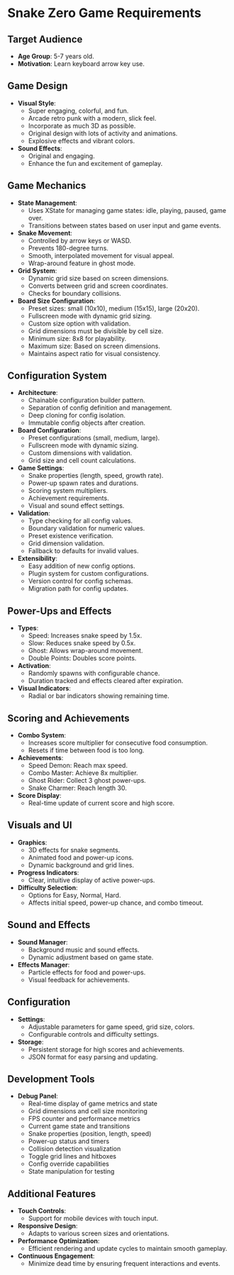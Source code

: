 # Snake Zero Game Requirements

## Target Audience
- **Age Group**: 5-7 years old.
- **Motivation**: Learn keyboard arrow key use.

## Game Design
- **Visual Style**: 
  - Super engaging, colorful, and fun.
  - Arcade retro punk with a modern, slick feel.
  - Incorporate as much 3D as possible.
  - Original design with lots of activity and animations.
  - Explosive effects and vibrant colors.
- **Sound Effects**: 
  - Original and engaging.
  - Enhance the fun and excitement of gameplay.

## Game Mechanics
- **State Management**: 
  - Uses XState for managing game states: idle, playing, paused, game over.
  - Transitions between states based on user input and game events.
- **Snake Movement**: 
  - Controlled by arrow keys or WASD.
  - Prevents 180-degree turns.
  - Smooth, interpolated movement for visual appeal.
  - Wrap-around feature in ghost mode.
- **Grid System**: 
  - Dynamic grid size based on screen dimensions.
  - Converts between grid and screen coordinates.
  - Checks for boundary collisions.
- **Board Size Configuration**:
  - Preset sizes: small (10x10), medium (15x15), large (20x20).
  - Fullscreen mode with dynamic grid sizing.
  - Custom size option with validation.
  - Grid dimensions must be divisible by cell size.
  - Minimum size: 8x8 for playability.
  - Maximum size: Based on screen dimensions.
  - Maintains aspect ratio for visual consistency.

## Configuration System
- **Architecture**:
  - Chainable configuration builder pattern.
  - Separation of config definition and management.
  - Deep cloning for config isolation.
  - Immutable config objects after creation.
- **Board Configuration**:
  - Preset configurations (small, medium, large).
  - Fullscreen mode with dynamic sizing.
  - Custom dimensions with validation.
  - Grid size and cell count calculations.
- **Game Settings**:
  - Snake properties (length, speed, growth rate).
  - Power-up spawn rates and durations.
  - Scoring system multipliers.
  - Achievement requirements.
  - Visual and sound effect settings.
- **Validation**:
  - Type checking for all config values.
  - Boundary validation for numeric values.
  - Preset existence verification.
  - Grid dimension validation.
  - Fallback to defaults for invalid values.
- **Extensibility**:
  - Easy addition of new config options.
  - Plugin system for custom configurations.
  - Version control for config schemas.
  - Migration path for config updates.

## Power-Ups and Effects
- **Types**: 
  - Speed: Increases snake speed by 1.5x.
  - Slow: Reduces snake speed by 0.5x.
  - Ghost: Allows wrap-around movement.
  - Double Points: Doubles score points.
- **Activation**: 
  - Randomly spawns with configurable chance.
  - Duration tracked and effects cleared after expiration.
- **Visual Indicators**: 
  - Radial or bar indicators showing remaining time.

## Scoring and Achievements
- **Combo System**: 
  - Increases score multiplier for consecutive food consumption.
  - Resets if time between food is too long.
- **Achievements**: 
  - Speed Demon: Reach max speed.
  - Combo Master: Achieve 8x multiplier.
  - Ghost Rider: Collect 3 ghost power-ups.
  - Snake Charmer: Reach length 30.
- **Score Display**: 
  - Real-time update of current score and high score.

## Visuals and UI
- **Graphics**: 
  - 3D effects for snake segments.
  - Animated food and power-up icons.
  - Dynamic background and grid lines.
- **Progress Indicators**: 
  - Clear, intuitive display of active power-ups.
- **Difficulty Selection**: 
  - Options for Easy, Normal, Hard.
  - Affects initial speed, power-up chance, and combo timeout.

## Sound and Effects
- **Sound Manager**: 
  - Background music and sound effects.
  - Dynamic adjustment based on game state.
- **Effects Manager**: 
  - Particle effects for food and power-ups.
  - Visual feedback for achievements.

## Configuration
- **Settings**: 
  - Adjustable parameters for game speed, grid size, colors.
  - Configurable controls and difficulty settings.
- **Storage**: 
  - Persistent storage for high scores and achievements.
  - JSON format for easy parsing and updating.

## Development Tools
- **Debug Panel**:
  - Real-time display of game metrics and state
  - Grid dimensions and cell size monitoring
  - FPS counter and performance metrics
  - Current game state and transitions
  - Snake properties (position, length, speed)
  - Power-up status and timers
  - Collision detection visualization
  - Toggle grid lines and hitboxes
  - Config override capabilities
  - State manipulation for testing

## Additional Features
- **Touch Controls**: 
  - Support for mobile devices with touch input.
- **Responsive Design**: 
  - Adapts to various screen sizes and orientations.
- **Performance Optimization**: 
  - Efficient rendering and update cycles to maintain smooth gameplay.
- **Continuous Engagement**: 
  - Minimize dead time by ensuring frequent interactions and events.
